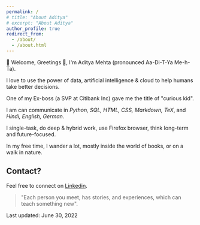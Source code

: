 ```yaml
---
permalink: /
# title: "About Aditya"
# excerpt: "About Aditya"
author_profile: true
redirect_from: 
  - /about/
  - /about.html
---
```

<!-- About Aditya -->
<!-- ====== -->
🙏 Welcome, Greetings 👋, I'm Aditya Mehta (pronounced Aa-Di-T-Ya Me-h-Ta). 

I love to use the power of data, artificial intelligence & cloud to help humans take better decisions.

<!-- I love to explore using technologies to help humans capture, transfer and implement ideas in real world. -->

One of my Ex-boss (a SVP at Citibank Inc) gave me the title of "curious kid".

I am can communicate in _Python, SQL, HTML, CSS, Markdown, TeX_, and _Hindi, English, German_. 

I single-task, do deep & hybrid work, use Firefox browser, think long-term and future-focused.

In my free time, I wander a lot, mostly inside the world of books, or on a walk in nature.


<!-- By no means, I'm perfect and try to be less-erroneous. I enjoy solving problems and save time using technology, reducing entropy, and then serially over-thinking.  -->

<!-- My main tools are the Vim text editor, OpenBSD operating system, PostgreSQL database, Ruby language, and Firefox browser.  -->


Contact?
------
<!-- If you got interested in talking more about experiences, education, opportunities, or just hangout,I'd love to have a conversation because I believe:  -->

Feel free to connect on [Linkedin](https://www.linkedin.com/in/eradityamehta).  

> "Each person you meet, has stories, and experiences, which can teach something new". 

Last updated: June 30, 2022